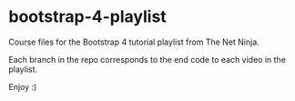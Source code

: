 # bootstrap-4-playlist
Course files for the Bootstrap 4 tutorial playlist from The Net Ninja.

Each branch in the repo corresponds to the end code to each video in the playlist.

Enjoy :)
